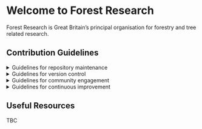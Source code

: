 # Welcome to Forest Research

Forest Research is Great Britain’s principal organisation for forestry and tree related research.

## Contribution Guidelines
<details>

<summary>Guidelines for repository maintenance</summary>

### Repository Maintenance
| Principle | Guidance |
| --------- | -------- |
| Maintain a clear, concise, organised repository | |
| Use a README file | - Maintain detailed README files that document your project effectively |
| Peer Requests and Code Reviews | −	Use pull requests to discuss changes before merging <br> − Encourage peer code review – have some review guidelines <br> - [See best practices for pull requests](https://docs.github.com/en/pull-requests/collaborating-with-pull-requests/getting-started/best-practices-for-pull-requests) |
| Use Git Large File Storage | - [About Git Large File Storage](https://docs.github.com/en/repositories/working-with-files/managing-large-files/about-git-large-file-storage)|
</details>

<details>

  <summary>Guidelines for version control</summary>

### Version Control
| Principle | Guidance |
| --------- | -------- |
| Commit practices | −	Descriptive commit messages – there are git best practices for these (capital letter to start, imperative tense, no full stop…) <br> −	Small and frequent commits as opposed to larger, infrequent ones <br> - [Write Better Commits, Build Better Projects](https://github.blog/2022-06-30-write-better-commits-build-better-projects/)|
| Releases and Tags | −	Mark stable versions for ease of reference <br> −	Simplifies deployment <br> - [About Releases](https://docs.github.com/en/repositories/releasing-projects-on-github/about-releases)|
| Utilise ‘.gitignore’ | - [Ignoring files](https://docs.github.com/en/get-started/getting-started-with-git/ignoring-files) |

</details>

<details>

  <summary>Guidelines for community engagement</summary>
  
### Community Engagement
| Principle | Guidance |
| --------- | -------- |
| Licensing | − Clearly define and include licensing information for your projects <br> - [Licensing a repository](https://docs.github.com/en/repositories/managing-your-repositorys-settings-and-features/customizing-your-repository/licensing-a-repository) <br> - [About CITATION files](https://docs.github.com/en/repositories/managing-your-repositorys-settings-and-features/customizing-your-repository/about-citation-files)|
| Contributor Guidelines | −	Provide clear guidelines for contributors, including how to report issues, propose changes, and participate in the project <br> - [About READMEs](https://docs.github.com/en/repositories/managing-your-repositorys-settings-and-features/customizing-your-repository/about-readmes)|
| Acknowledgment | −	Acknowledge and credit contributors for their contributions to foster a positive and inclusive community |

</details>

<details>

  <summary>Guidelines for continuous improvement</summary>
  
### Continuous Improvement
| Principle | Guidance |
| --------- | -------- |
| Feedback and Iteration | −	Encourage feedback from contributors and stakeholders to continuously improve processes and documentation |
| Metrics and Analytics | −	Track and analyse repository metrics to identify areas for improvement and measure project success |
| Learning and Training | −	Invest in training sessions to educate team members on GitHub best practices and new features |

</details>

## Useful Resources
TBC
